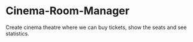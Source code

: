 # Cinema-Room-Manager
Create cinema theatre where we can buy tickets, show the seats and see statistics.

